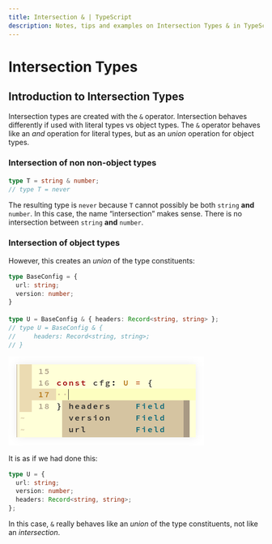 ```yaml
---
title: Intersection & | TypeScript
description: Notes, tips and examples on Intersection Types & in TypeScript.
---
```


# Intersection Types

## Introduction to Intersection Types

Intersection types are created with the `&` operator.
Intersection behaves differently if used with literal types vs object types.
The `&` operator behaves like an _and_ operation for literal types, but as an _union_  operation for object types.

### Intersection of non non-object types

```typescript
type T = string & number;
// type T = never
```

The resulting type is `never` because `T` cannot possibly be both `string` **and** `number`.
In this case, the name “intersection” makes sense.
There is no intersection between `string` **and** `number`.

### Intersection of object types

However, this creates an _union_ of the type constituents:

```typescript
type BaseConfig = {
  url: string;
  version: number;
}

type U = BaseConfig & { headers: Record<string, string> };
// type U = BaseConfig & {
//     headers: Record<string, string>;
// }
```

![Intersection type for config object with intellisense](__assets/intersection-type-config-intellisense.png)

It is as if we had done this:

```typescript
type U = {
  url: string;
  version: number;
  headers: Record<string, string>;
};
```

In this case, `&` really behaves like an _union_ of the type constituents, not like an _intersection_.
